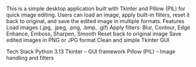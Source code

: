 This is a simple desktop application built with Tkinter and Pillow (PIL) for quick image editing.
Users can load an image, apply built-in filters, reset it back to original, and save the edited image in multiple formats.
Features
Load images (.jpg, .jpeg, .png, .bmp, .gif)
Apply filters: Blur, Contour, Edge Enhance, Emboss, Sharpen, Smooth Reset back to original image
Save edited images in PNG or JPG format
Clean and simple Tkinter GUI

Tech Stack
Python 3.13
Tkinter – GUI framework
Pillow (PIL) – Image handling and filters
